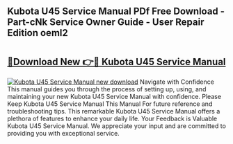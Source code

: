 ## Kubota U45 Service Manual PDf Free Download - Part-cNk Service Owner Guide - User Repair Edition oeml2

# <h2><a href="http://bc93890.oget.top/?id=Kubota+U45+Service+Manual">🔗Download New 👉🔴 Kubota U45 Service Manual</a></h2>

[![Kubota U45 Service Manual new download](https://i.imgur.com/5g1atiW.png)](http://bc93890.oget.top/?id=Kubota+U45+Service+Manual)
Navigate with Confidence This manual guides you through the process of setting up, using, and maintaining your new Kubota U45 Service Manual with confidence. Please Keep Kubota U45 Service Manual This Manual For future reference and troubleshooting tips. This remarkable Kubota U45 Service Manual offers a plethora of features to enhance your daily life. Your Feedback is Valuable Kubota U45 Service Manual. We appreciate your input and are committed to providing you with exceptional service.
